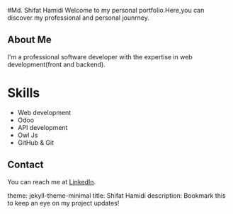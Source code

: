 #Md. Shifat Hamidi
Welcome to my personal portfolio.Here,you can discover my professional and personal jounrney.

## About Me
I'm a professional software developer with the expertise in web development(front and backend).

# Skills
- Web development
- Odoo
- API development
- Owl Js
- GitHub & Git

## Contact
You can reach me at [LinkedIn](https://www.linkedin.com/in/shifat-hamidi/).

theme: jekyll-theme-minimal
title: Shifat Hamidi
description: Bookmark this to keep an eye on my project updates!
